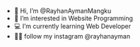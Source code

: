 - 👋 Hi, I’m @RayhanAymanMangku
- 👀 I’m interested in Website Programming
- 💻 I’m currently learning Web Developer
- 👋🏼 follow my instagram @rayhanayman
